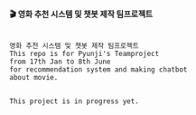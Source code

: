 #### :clapper: 영화 추천 시스템 및 챗봇 제작 팀프로젝트

```

영화 추천 시스템 및 챗봇 제작 팀프로젝트  
This repo is for Pyunji's Teamproject  
from 17th Jan to 8th June  
for recommendation system and making chatbot  
about movie.
  
  
This project is in progress yet.

```